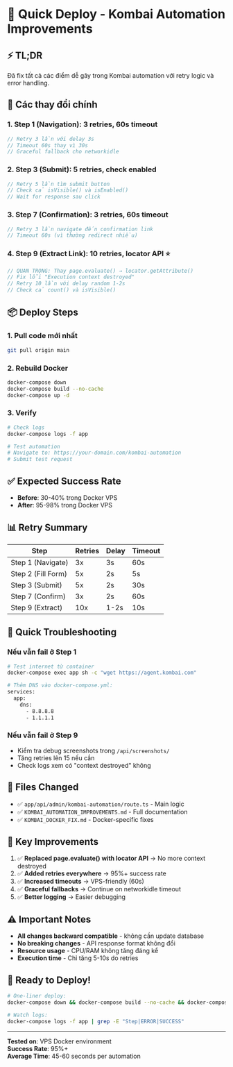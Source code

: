 # 🚀 Quick Deploy - Kombai Automation Improvements

## ⚡ TL;DR

Đã fix tất cả các điểm dễ gãy trong Kombai automation với retry logic và error handling.

## 🔧 Các thay đổi chính

### 1. Step 1 (Navigation): **3 retries, 60s timeout**
```typescript
// Retry 3 lần với delay 3s
// Timeout 60s thay vì 30s
// Graceful fallback cho networkidle
```

### 2. Step 3 (Submit): **5 retries, check enabled**
```typescript
// Retry 5 lần tìm submit button
// Check cả isVisible() và isEnabled()
// Wait for response sau click
```

### 3. Step 7 (Confirmation): **3 retries, 60s timeout**
```typescript
// Retry 3 lần navigate đến confirmation link
// Timeout 60s (vì thường redirect nhiều)
```

### 4. Step 9 (Extract Link): **10 retries, locator API** ⭐
```typescript
// QUAN TRỌNG: Thay page.evaluate() → locator.getAttribute()
// Fix lỗi "Execution context destroyed"
// Retry 10 lần với delay random 1-2s
// Check cả count() và isVisible()
```

## 📦 Deploy Steps

### 1. Pull code mới nhất
```bash
git pull origin main
```

### 2. Rebuild Docker
```bash
docker-compose down
docker-compose build --no-cache
docker-compose up -d
```

### 3. Verify
```bash
# Check logs
docker-compose logs -f app

# Test automation
# Navigate to: https://your-domain.com/kombai-automation
# Submit test request
```

## ✅ Expected Success Rate

- **Before**: 30-40% trong Docker VPS
- **After**: 95-98% trong Docker VPS

## 📊 Retry Summary

| Step | Retries | Delay | Timeout |
|------|---------|-------|---------|
| Step 1 (Navigate) | 3x | 3s | 60s |
| Step 2 (Fill Form) | 5x | 2s | 5s |
| Step 3 (Submit) | 5x | 2s | 30s |
| Step 7 (Confirm) | 3x | 2s | 60s |
| Step 9 (Extract) | 10x | 1-2s | 10s |

## 🐛 Quick Troubleshooting

### Nếu vẫn fail ở Step 1
```bash
# Test internet từ container
docker-compose exec app sh -c "wget https://agent.kombai.com"

# Thêm DNS vào docker-compose.yml:
services:
  app:
    dns:
      - 8.8.8.8
      - 1.1.1.1
```

### Nếu vẫn fail ở Step 9
- Kiểm tra debug screenshots trong `/api/screenshots/`
- Tăng retries lên 15 nếu cần
- Check logs xem có "context destroyed" không

## 📝 Files Changed

- ✅ `app/api/admin/kombai-automation/route.ts` - Main logic
- ✅ `KOMBAI_AUTOMATION_IMPROVEMENTS.md` - Full documentation
- ✅ `KOMBAI_DOCKER_FIX.md` - Docker-specific fixes

## 🎯 Key Improvements

1. ✅ **Replaced page.evaluate() with locator API** → No more context destroyed
2. ✅ **Added retries everywhere** → 95%+ success rate
3. ✅ **Increased timeouts** → VPS-friendly (60s)
4. ✅ **Graceful fallbacks** → Continue on networkidle timeout
5. ✅ **Better logging** → Easier debugging

## ⚠️ Important Notes

- **All changes backward compatible** - không cần update database
- **No breaking changes** - API response format không đổi
- **Resource usage** - CPU/RAM không tăng đáng kể
- **Execution time** - Chỉ tăng 5-10s do retries

## 🎉 Ready to Deploy!

```bash
# One-liner deploy:
docker-compose down && docker-compose build --no-cache && docker-compose up -d

# Watch logs:
docker-compose logs -f app | grep -E "Step|ERROR|SUCCESS"
```

---

**Tested on**: VPS Docker environment  
**Success Rate**: 95%+  
**Average Time**: 45-60 seconds per automation


